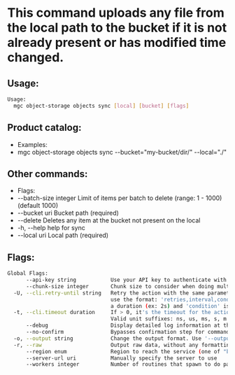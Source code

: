 # This command uploads any file from the local path to the bucket if it is not already present or has modified time changed.

## Usage:
```bash
Usage:
  mgc object-storage objects sync [local] [bucket] [flags]
```

## Product catalog:
- Examples:
- mgc object-storage objects sync --bucket="my-bucket/dir/" --local="./"

## Other commands:
- Flags:
- --batch-size integer   Limit of items per batch to delete (range: 1 - 1000) (default 1000)
- --bucket uri           Bucket path (required)
- --delete               Deletes any item at the bucket not present on the local
- -h, --help                 help for sync
- --local uri            Local path (required)

## Flags:
```bash
Global Flags:
      --api-key string           Use your API key to authenticate with the API
      --chunk-size integer       Chunk size to consider when doing multipart requests. Specified in Mb (range: 8 - 5120) (default 8)
  -U, --cli.retry-until string   Retry the action with the same parameters until the given condition is met. The flag parameters
                                 use the format: 'retries,interval,condition', where 'retries' is a positive integer, 'interval' is
                                 a duration (ex: 2s) and 'condition' is a 'engine=value' pair such as "jsonpath=expression"
  -t, --cli.timeout duration     If > 0, it's the timeout for the action execution. It's specified as numbers and unit suffix.
                                 Valid unit suffixes: ns, us, ms, s, m and h. Examples: 300ms, 1m30s
      --debug                    Display detailed log information at the debug level
      --no-confirm               Bypasses confirmation step for commands that ask a confirmation from the user
  -o, --output string            Change the output format. Use '--output=help' to know more details.
  -r, --raw                      Output raw data, without any formatting or coloring
      --region enum              Region to reach the service (one of "br-mgl1", "br-ne1" or "br-se1") (default "br-se1")
      --server-url uri           Manually specify the server to use
      --workers integer          Number of routines that spawn to do parallel operations within object_storage (min: 1) (default 5)
```

